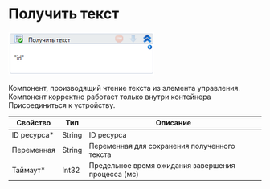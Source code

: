 # Получить текст

![](../../../resources/activities/basic/mobile/image-362.png)

Компонент, производящий чтение текста из элемента управления. Компонент корректно работает только внутри контейнера Присоединиться к устройству.

| Свойство     | Тип    | Описание                                           |
| ------------ | ------ | -------------------------------------------------- |
| ID ресурса\* | String | ID ресурса                                         |
| Переменная   | String | Переменная для сохранения полученного текста       |
| Таймаут\*    | Int32  | Предельное время ожидания завершения процесса (мс) |

